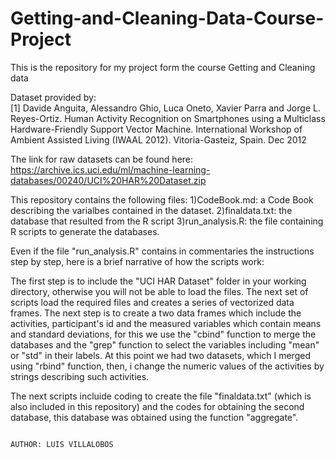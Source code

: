 Getting-and-Cleaning-Data-Course-Project
========================================

This is the repository for my project form the course Getting and Cleaning data

Dataset provided by:    
[1] Davide Anguita, Alessandro Ghio, Luca Oneto, Xavier Parra and Jorge L. Reyes-Ortiz. Human Activity Recognition on Smartphones using a Multiclass Hardware-Friendly Support Vector Machine. International Workshop of Ambient Assisted Living (IWAAL 2012). Vitoria-Gasteiz, Spain. Dec 2012

The link for raw datasets can be found here:
https://archive.ics.uci.edu/ml/machine-learning-databases/00240/UCI%20HAR%20Dataset.zip


This repository contains the following files:
1)CodeBook.md: a Code Book describing the varialbes contained in the dataset.
2)finaldata.txt: the database that resulted from the R script
3)run_analysis.R: the file containing R scripts to generate the databases.

Even if the file "run_analysis.R" contains in commentaries the instructions step by step, here is a brief narrative of how the scripts work:   

The first step is to include the "UCI HAR Dataset" folder in your working directory, otherwise you will not be able to load the files. The next set of scripts load the required files and creates a series of vectorized data frames. The next step is to create a two data frames which include the activities, participant's id and the measured variables which contain means and standard deviations, for this we use the "cbind" function to merge the databases and the "grep" function to select the variables including "mean" or "std" in their labels. At this point we had two datasets, which I merged using "rbind" function, then, i change the numeric values of the activities by strings describing such activities. 

The next scripts incluide coding to create the file "finaldata.txt" (which is also included in this repository) and the codes for obtaining the second database, this database was obtained using the function "aggregate". 

                                                                          AUTHOR: LUIS VILLALOBOS
